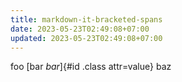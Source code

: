 ```yaml
---
title: markdown-it-bracketed-spans
date: 2023-05-23T02:49:08+07:00
updated: 2023-05-23T02:49:08+07:00
---
```


foo [bar *bar*]{#id .class attr=value} baz